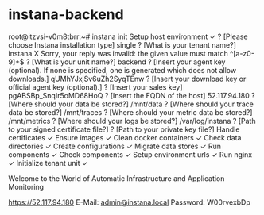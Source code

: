 # instana-backend

root@itzvsi-v0m8tbrr:~# instana init
Setup host environment ✓
? [Please choose Instana installation type] single
? [What is your tenant name?] instana
X Sorry, your reply was invalid: the given value must match ^[a-z0-9]+$
? [What is your unit name?] backend
? [Insert your agent key (optional). If none is specified, one is generated which does not allow downloads.] qUMhYJxjSv6uZh2SyqTEnw
? [Insert your download key or official agent key (optional).] 
? [Insert your sales key] pgABSBp_SnqIr5oMD68HoQ
? [Insert the FQDN of the host] 52.117.94.180
? [Where should your data be stored?] /mnt/data
? [Where should your trace data be stored?] /mnt/traces
? [Where should your metric data be stored?] /mnt/metrics
? [Where should your logs be stored?] /var/log/instana
? [Path to your signed certificate file?] 
? [Path to your private key file?] 
Handle certificates ✓
Ensure images ✓
Clean docker containers ✓
Check data directories ✓
Create configurations ✓
Migrate data stores ✓
Run components ✓
Check components ✓
Setup environment urls ✓
Run nginx ✓
Initialize tenant unit ✓

Welcome to the World of Automatic Infrastructure and Application Monitoring

https://52.117.94.180
E-Mail: admin@instana.local
Password: W00rvexbDp
